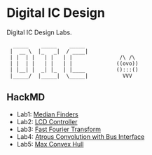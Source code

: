# Digital IC Design
Digital IC Design Labs.
```
  _____    _____    _____ 
 |  __ \  |_   _|  / ____|
 | |  | |   | |   | |               /\ /\ 
 | |  | |   | |   | |              ((ovo))
 | |__| |  _| |_  | |____          ():::()
 |_____/  |_____|  \_____|           VVV
```
## HackMD
- Lab1: [Median Finders](https://hackmd.io/1PterSLxS4-ioLaUY0zWrg)
- Lab2: [LCD Controller](https://hackmd.io/Ugxh4f9ZRNmBpsJX2QjbRg?view)
- Lab3: [Fast Fourier Transform](https://hackmd.io/FKGy2xtwQdmacaYgsSl2bg?view)
- Lab4: [Atrous Convolution with Bus Interface](https://hackmd.io/h7B9mmAASl203qYOvXbxUA)
- Lab5: [Max Convex Hull](https://hackmd.io/fBpYz9i6SDSIJxTmB30SvQ?view)
